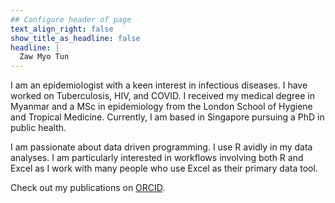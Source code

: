 ```yaml
---
## Configure header of page
text_align_right: false
show_title_as_headline: false
headline: |
  Zaw Myo Tun
---
```


<!-- this is a subheadline -->
I am an epidemiologist with a keen interest in infectious diseases. I have worked on Tuberculosis, HIV, and COVID. I received my medical degree in Myanmar and a MSc in epidemiology from the London School of Hygiene and Tropical Medicine. Currently, I am based in Singapore pursuing a PhD in public health.

I am passionate about data driven programming. I use R avidly in my data analyses. I am particularly interested in workflows involving both R and Excel as I work with many people who use Excel as their primary data tool.     

Check out my publications on [ORCID](https://orcid.org/0000-0002-7035-4600).
